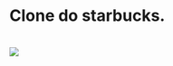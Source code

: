 <h1> Clone do starbucks. <h1>
 
<img src="https://github.com/riq-dev/Icons/blob/main/Screenshots-project/Capture.PNG?raw=true">
